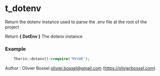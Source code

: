 # t_dotenv

Return the dotenv instance used to parse the .env file at the root of the project

Return **{ DotEnv }** The dotenv instance

### Example
```php
	Thorin::dotenv()->require('MYVAR');
```
Author : Olivier Bossel <olivier.bossel@gmail.com> (https://olivierbossel.com)